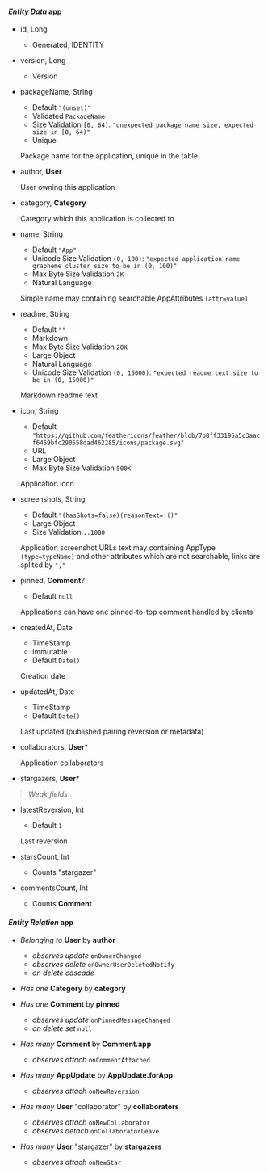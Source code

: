 #### _Entity Data_ app

* id, Long
  * Generated, IDENTITY
* version, Long
  * Version

* packageName, String
  * Default `"(unset)"`
  * Validated `PackageName`
  * Size Validation `[0, 64)`: `"unexpected package name size, expected size in [0, 64)"`
  * Unique

  Package name for the application, unique in the table

* author, __User__

  User owning this application

* category, __Category__

  Category which this application is collected to

* name, String
  * Default `"App"`
  * Unicode Size Validation `(0, 100)`: `"expected application name grapheme cluster size to be in (0, 100)"`
  * Max Byte Size Validation `2K`
  * Natural Language

  Simple name may containing searchable AppAttributes `(attr=value)`

* readme, String
  * Default `""`
  * Markdown
  * Max Byte Size Validation `20K`
  * Large Object
  * Natural Language
  * Unicode Size Validation `(0, 15000)`: `"expected readme text size to be in (0, 15000)"`

  Markdown readme text

* icon, String
  * Default `"https://github.com/feathericons/feather/blob/7b8ff33195a5c3aacf6459bfc290558dad462285/icons/package.svg"`
  * URL
  * Large Object
  * Max Byte Size Validation `500K`

  Application icon

* screenshots, String
  * Default `"(hasShots=false)(reasonText=:()"`
  * Large Object
  * Size Validation `..1000`

  Application screenshot URLs text may containing AppType `(type=typeName)` and other attributes which are not searchable, links are splited by `";"`

* pinned, __Comment__?
  * Default `null`

  Applications can have one pinned-to-top comment handled by clients

* createdAt, Date
  * TimeStamp
  * Immutable
  * Default `Date()`

  Creation date

* updatedAt, Date
  * TimeStamp
  * Default `Date()`

  Last updated (published pairing reversion or metadata)

* collaborators, __User__*

  Application collaborators

* stargazers, __User__*

> _Weak fields_

* latestReversion, Int
  * Default `1`

  Last reversion

* starsCount, Int
  * Counts "stargazer"

* commentsCount, Int
  * Counts __Comment__

#### _Entity Relation_ app

* _Belonging to_ __User__ by __author__
  * _observes update_ `onOwnerChanged`
  * _observes delete_ `onOwnerUserDeletedNotify`
  * _on delete cascade_

* _Has one_ __Category__ by __category__

* _Has one_ __Comment__ by __pinned__
  * _observes update_ `onPinnedMessageChanged`
  * _on delete set_ `null`

* _Has many_ __Comment__ by __Comment.app__
  * _observes attach_ `onCommentAttached`

* _Has many_ __AppUpdate__ by __AppUpdate.forApp__
  * _observes attach_ `onNewReversion`

* _Has many_ __User__ "collaborator" by __collaborators__
  * _observes attach_ `onNewCollaborator`
  * _observes detach_ `onCollaboratorLeave`

* _Has many_ __User__ "stargazer" by __stargazers__
  * _observes attach_ `onNewStar`
